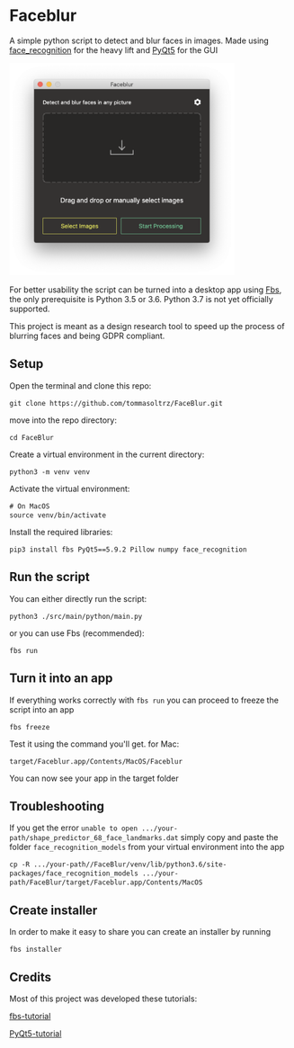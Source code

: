 # Faceblur
A simple python script to detect and blur faces in images.
Made using [face_recognition](https://github.com/ageitgey/face_recognition) for the heavy lift and [PyQt5](https://pypi.org/project/PyQt5/) for the GUI

<img src="img/Faceblur-screenshot.png " width="400" />

For better usability the script can be turned into a desktop app using [Fbs](https://build-system.fman.io), the only prerequisite is
Python 3.5 or 3.6. Python 3.7 is not yet officially supported.

This project is meant as a design research tool to speed up the process of blurring faces and being GDPR compliant.


## Setup
Open the terminal and clone this repo:

    git clone https://github.com/tommasoltrz/FaceBlur.git

move into the repo directory:

    cd FaceBlur

Create a virtual environment in the current directory:

    python3 -m venv venv

Activate the virtual environment:

    # On MacOS
    source venv/bin/activate

Install the required libraries:

    pip3 install fbs PyQt5==5.9.2 Pillow numpy face_recognition

## Run the script
You can either directly run the script:

    python3 ./src/main/python/main.py

or you can use Fbs (recommended):

    fbs run

## Turn it into an app
If everything works correctly with `fbs run` you can proceed to freeze the script into an app

    fbs freeze

Test it using the command you'll get. for Mac:

    target/Faceblur.app/Contents/MacOS/Faceblur

You can now see your app in the target folder

## Troubleshooting
If you get the error `unable to open .../your-path/shape_predictor_68_face_landmarks.dat` simply copy and paste the folder `face_recognition_models` from your virtual environment into the app

    cp -R .../your-path//FaceBlur/venv/lib/python3.6/site-packages/face_recognition_models .../your-path/FaceBlur/target/Faceblur.app/Contents/MacOS

## Create installer
In order to make it easy to share you can create an installer by running

    fbs installer

## Credits
Most of this project was developed these tutorials:

[fbs-tutorial](https://build-system.fman.io)

[PyQt5-tutorial](https://build-system.fman.io/pyqt5-tutorial)


